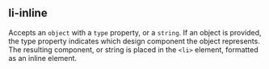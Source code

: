 ## li-inline
Accepts an `object` with a `type` property, or a `string`. If an object is provided, the type property indicates which design component the object represents. The resulting component, or string is placed in the `<li>` element, formatted as an inline element.
